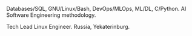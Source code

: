 Databases/SQL, GNU/Linux/Bash, DevOps/MLOps, ML/DL, C/Python. AI Software Engineering methodology.

Tech Lead Linux Engineer. Russia, Yekaterinburg.
<!---
lefthand67/lefthand67 is a ✨ special ✨ repository because its `README.md` (this file) appears on your GitHub profile.
You can click the Preview link to take a look at your changes.
--->
